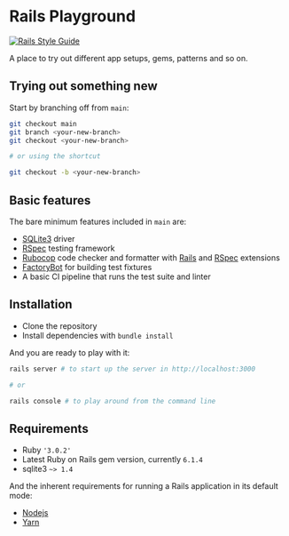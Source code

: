 # Rails Playground

[![Rails Style Guide](https://img.shields.io/badge/code_style-rubocop-brightgreen.svg)](https://github.com/rubocop/rubocop-rails)


A place to try out different app setups, gems, patterns and so on.

## Trying out something new

Start by branching off from `main`:
```sh
git checkout main
git branch <your-new-branch>
git checkout <your-new-branch>

# or using the shortcut

git checkout -b <your-new-branch>
```

## Basic features

The bare minimum features included in `main` are:
- [SQLite3](https://github.com/sparklemotion/sqlite3-ruby) driver
- [RSpec](https://github.com/rspec/rspec-rails) testing framework
- [Rubocop](https://github.com/rubocop/rubocop) code checker and formatter with [Rails](https://github.com/rubocop/rubocop-rails/) and [RSpec](https://github.com/rubocop/rubocop-rspec) extensions
- [FactoryBot](https://github.com/thoughtbot/factory_bot_rails) for building test fixtures
- A basic CI pipeline that runs the test suite and linter

## Installation

- Clone the repository
- Install dependencies with `bundle install`

And you are ready to play with it:
```sh
rails server # to start up the server in http://localhost:3000

# or

rails console # to play around from the command line
```

## Requirements

- Ruby `'3.0.2'`
- Latest Ruby on Rails gem version, currently `6.1.4`
- sqlite3 `~> 1.4`

And the inherent requirements for running a Rails application in its default mode:
- [Nodejs](https://nodejs.org/en/download/)
- [Yarn](https://classic.yarnpkg.com/en/docs/install#debian-stable)

